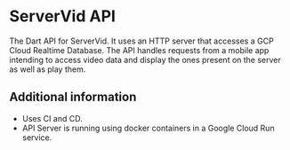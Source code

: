 # ServerVid API
  
The Dart API for ServerVid. It uses an HTTP server that accesses a GCP Cloud Realtime Database. The API handles requests from a mobile app intending to access video data and display the ones present on the server as well as play them.   

##  Additional information
<ul>
<li>Uses CI and CD.</li>
<li>API Server is running using docker containers in a Google Cloud Run service.</li>
</ul>

